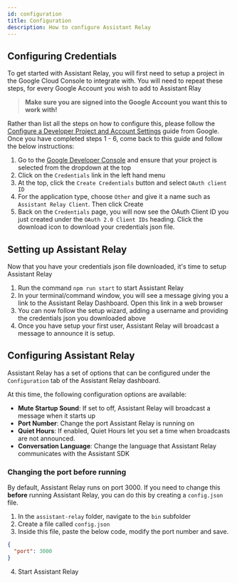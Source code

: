 ```yaml
---
id: configuration
title: Configuration
description: How to configure Assistant Relay
---
```


## Configuring Credentials
To get started with Assistant Relay, you will first need to setup a project in the Google Cloud Console to integrate with.  You will need to repeat these steps, for every Google Account you wish to add to Assistant Rlay

>  **Make sure you are signed into the Google Account you want this to work with!**

Rather than list all the steps on how to configure this, please follow the [Configure a Developer Project and Account Settings](https://developers.google.com/assistant/sdk/guides/service/python/embed/config-dev-project-and-account) guide from Google.  
Once you have completed steps 1 - 6, come back to this guide and follow the below instructions:

1. Go to the [Google Developer Console](https://console.developers.google.com/) and ensure that your project is selected from the dropdown at the top
2. Click on the `Credentials` link in the left hand menu
3. At the top, click the `Create Credentials` button and select `OAuth client ID`
4. For the application type, choose `Other` and give it a name such as `Assistant Relay Client`. Then click Create
5. Back on the `Credentials` page, you will now see the OAuth Client ID you just created under the `OAuth 2.0 Client IDs` heading.  Click the download icon to download your credentials json file.

## Setting up Assistant Relay

Now that you have your credentials json file downloaded, it's time to setup Assistant Relay

1. Run the command `npm run start` to start Assistant Relay
2. In your terminal/command window, you will see a message giving you a link to the Assistant Relay Dashboard. Open this link in a web browser
3. You can now follow the setup wizard, adding a username and providing the credentials json you downloaded above
4. Once you have setup your first user, Assistant Relay will broadcast a message to announce it is setup.

## Configuring Assistant Relay

Assistant Relay has a set of options that can be configured under the `Configuration` tab of the Assistant Relay dashboard.

At this time, the following configuration options are available:

* **Mute Startup Sound**: If set to off, Assistant Relay will broadcast a message when it starts up
* **Port Number**: Change the port Assistant Relay is running on
* **Quiet Hours**: If enabled, Quiet Hours let you set a time when broadcasts are not announced.
* **Conversation Language**: Change the language that Assistant Relay communicates with the Assistant SDK

### Changing the port before running

By default, Assistant Relay runs on port 3000. If you need to change this **before** running Assistant Relay, you can do this by creating a `config.json` file.

1. In the `assistant-relay` folder, navigate to the `bin` subfolder
2. Create a file called `config.json`
3. Inside this file, paste the below code, modify the port number and save.

```json
{
  "port": 3000
}
```
4. Start Assistant Relay

 